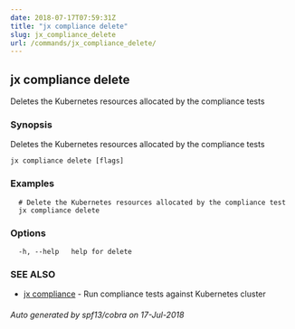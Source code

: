 ```yaml
---
date: 2018-07-17T07:59:31Z
title: "jx compliance delete"
slug: jx_compliance_delete
url: /commands/jx_compliance_delete/
---
```

## jx compliance delete

Deletes the Kubernetes resources allocated by the compliance tests

### Synopsis

Deletes the Kubernetes resources allocated by the compliance tests

```
jx compliance delete [flags]
```

### Examples

```
  # Delete the Kubernetes resources allocated by the compliance test
  jx compliance delete
```

### Options

```
  -h, --help   help for delete
```

### SEE ALSO

* [jx compliance](/commands/jx_compliance/)	 - Run compliance tests against Kubernetes cluster

###### Auto generated by spf13/cobra on 17-Jul-2018
